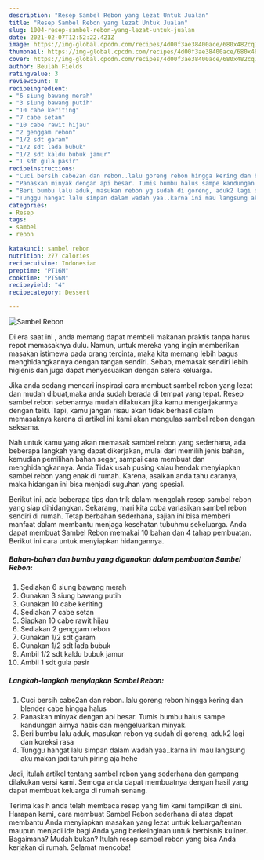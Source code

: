```yaml
---
description: "Resep Sambel Rebon yang lezat Untuk Jualan"
title: "Resep Sambel Rebon yang lezat Untuk Jualan"
slug: 1004-resep-sambel-rebon-yang-lezat-untuk-jualan
date: 2021-02-07T12:52:22.421Z
image: https://img-global.cpcdn.com/recipes/4d00f3ae38400ace/680x482cq70/sambel-rebon-foto-resep-utama.jpg
thumbnail: https://img-global.cpcdn.com/recipes/4d00f3ae38400ace/680x482cq70/sambel-rebon-foto-resep-utama.jpg
cover: https://img-global.cpcdn.com/recipes/4d00f3ae38400ace/680x482cq70/sambel-rebon-foto-resep-utama.jpg
author: Beulah Fields
ratingvalue: 3
reviewcount: 8
recipeingredient:
- "6 siung bawang merah"
- "3 siung bawang putih"
- "10 cabe keriting"
- "7 cabe setan"
- "10 cabe rawit hijau"
- "2 genggam rebon"
- "1/2 sdt garam"
- "1/2 sdt lada bubuk"
- "1/2 sdt kaldu bubuk jamur"
- "1 sdt gula pasir"
recipeinstructions:
- "Cuci bersih cabe2an dan rebon..lalu goreng rebon hingga kering dan blender cabe hingga halus"
- "Panaskan minyak dengan api besar. Tumis bumbu halus sampe kandungan airnya habis dan mengeluarkan minyak."
- "Beri bumbu lalu aduk, masukan rebon yg sudah di goreng, aduk2 lagi dan koreksi rasa"
- "Tunggu hangat lalu simpan dalam wadah yaa..karna ini mau langsung aku makan jadi taruh piring aja hehe"
categories:
- Resep
tags:
- sambel
- rebon

katakunci: sambel rebon 
nutrition: 277 calories
recipecuisine: Indonesian
preptime: "PT16M"
cooktime: "PT56M"
recipeyield: "4"
recipecategory: Dessert

---
```



![Sambel Rebon](https://img-global.cpcdn.com/recipes/4d00f3ae38400ace/680x482cq70/sambel-rebon-foto-resep-utama.jpg)

Di era  saat ini , anda memang dapat membeli makanan praktis tanpa harus repot memasaknya dulu. Namun, untuk mereka yang ingin memberikan masakan istimewa pada orang tercinta, maka kita memang lebih bagus menghidangkannya dengan tangan sendiri. Sebab, memasak sendiri lebih higienis dan juga dapat menyesuaikan dengan selera keluarga.

Jika anda sedang mencari inspirasi cara membuat sambel rebon yang lezat dan mudah dibuat,maka anda sudah berada di tempat yang tepat. Resep sambel rebon  sebenarnya mudah dilakukan jika kamu mengerjakannya dengan teliti. Tapi, kamu jangan risau akan tidak berhasil dalam memasaknya 
karena di artikel ini kami akan mengulas sambel rebon dengan seksama.  



Nah untuk kamu yang akan memasak sambel rebon yang sederhana, ada beberapa langkah yang dapat dikerjakan, mulai dari memilih jenis bahan, kemudian pemilihan bahan segar, sampai cara membuat dan menghidangkannya. Anda Tidak usah pusing kalau hendak menyiapkan sambel rebon yang enak di rumah. Karena, asalkan anda  tahu caranya, maka hidangan ini bisa menjadi suguhan yang spesial.

Berikut ini, ada beberapa tips dan trik dalam mengolah resep sambel rebon yang siap dihidangkan. Sekarang, mari kita coba variasikan sambel rebon sendiri di rumah. Tetap berbahan sederhana, sajian ini bisa memberi manfaat dalam membantu menjaga kesehatan tubuhmu sekeluarga. Anda dapat membuat Sambel Rebon memakai 10 bahan dan 4 tahap pembuatan. Berikut ini cara untuk menyiapkan hidangannya.

<!--inarticleads1-->

##### Bahan-bahan dan bumbu yang digunakan dalam pembuatan Sambel Rebon:

1. Sediakan 6 siung bawang merah
1. Gunakan 3 siung bawang putih
1. Gunakan 10 cabe keriting
1. Sediakan 7 cabe setan
1. Siapkan 10 cabe rawit hijau
1. Sediakan 2 genggam rebon
1. Gunakan 1/2 sdt garam
1. Gunakan 1/2 sdt lada bubuk
1. Ambil 1/2 sdt kaldu bubuk jamur
1. Ambil 1 sdt gula pasir




<!--inarticleads2-->

##### Langkah-langkah menyiapkan Sambel Rebon:

1. Cuci bersih cabe2an dan rebon..lalu goreng rebon hingga kering dan blender cabe hingga halus
1. Panaskan minyak dengan api besar. Tumis bumbu halus sampe kandungan airnya habis dan mengeluarkan minyak.
1. Beri bumbu lalu aduk, masukan rebon yg sudah di goreng, aduk2 lagi dan koreksi rasa
1. Tunggu hangat lalu simpan dalam wadah yaa..karna ini mau langsung aku makan jadi taruh piring aja hehe




Jadi, itulah artikel tentang  sambel rebon  yang sederhana dan gampang dilakukan versi kami. Semoga anda dapat membuatnya dengan hasil yang dapat membuat keluarga di rumah senang. 

Terima kasih anda telah membaca resep yang tim kami tampilkan di sini. Harapan kami, cara membuat  Sambel Rebon sederhana di atas dapat membantu Anda menyiapkan masakan yang lezat untuk keluarga/teman maupun menjadi ide bagi Anda yang berkeinginan untuk berbisnis kuliner. Bagaimana? Mudah bukan? Itulah resep sambel rebon yang bisa Anda kerjakan di rumah. Selamat mencoba!

